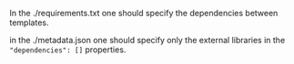 
In the ./requirements.txt one should specify the dependencies between templates.

in the ./metadata.json one should specify only the external libraries in the `"dependencies": []` properties.